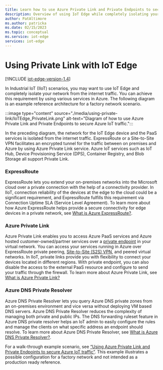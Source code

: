 ```yaml
---
title: Learn how to use Azure Private Link and Private Endpoints to secure Azure IoT traffic - Azure IoT Edge | Microsoft Docs 
description: Overview of using IoT Edge while completely isolating your network from the internet traffic using various Azure services such as Azure ExpressRoute, Private Link, and DNS Private Resolver. 
author: PatAltimore
ms.author: patricka
ms.date: 02/15/2023
ms.topic: conceptual
ms.service: iot-edge
services: iot-edge
---
```


# Using Private Link with IoT Edge

[!INCLUDE [iot-edge-version-1.4](includes/iot-edge-version-1.4.md)]

In Industrial IoT (IIoT) scenarios, you may want to use IoT Edge and completely isolate your network from the internet traffic. You can achieve this requirement by using various services in Azure. The following diagram is an example reference architecture for a factory network scenario.

:::image type="content" source="./media/using-private-link/IoTEdge_PrivateLink.png" alt-text="Diagram of how to use Azure Private Link and Private Endpoints to secure Azure IoT traffic.":::

In the preceding diagram, the network for the IoT Edge device and the PaaS services is isolated from the internet traffic. ExpressRoute or a Site-to-Site VPN facilitates an encrypted tunnel for the traffic between on premises and Azure by using Azure Private Link service. Azure IoT services such as IoT Hub, Device Provisioning Service (DPS), Container Registry, and Blob Storage all support Private Link.

### ExpressRoute

ExpressRoute lets you extend your on-premises networks into the Microsoft cloud over a private connection with the help of a connectivity provider. In IIoT, connection reliability of the devices at the edge to the cloud could be a significant requirement, and ExpressRoute fulfills this requirement via Connection Uptime SLA (Service Level Agreement). To learn more about how Azure ExpressRoute helps provide a secure connectivity for edge devices in a private network, see [What is Azure ExpressRoute?](../expressroute/expressroute-introduction.md). 

### Azure Private Link

Azure Private Link enables you to access Azure PaaS services and Azure hosted customer-owned/partner services over a [private endpoint](../private-link/private-endpoint-overview.md) in your virtual network. You can access your services running in Azure over ExpressRoute private peering, [Site-to-Site (S2S) VPN](../vpn-gateway/tutorial-site-to-site-portal.md), and peered virtual networks. In IIoT, private links provide you with flexibility to connect your devices located in different regions. With private endpoint, you can also disable the access to the external PaaS resource and configure to send your traffic through the firewall. To learn more about Azure Private Link, see [What is Azure Private Link?](../private-link/private-link-overview.md)

### Azure DNS Private Resolver

Azure DNS Private Resolver lets you query Azure DNS private zones from an on-premises environment and vice versa without deploying VM based DNS servers. Azure DNS Private Resolver reduces the complexity of managing both private and public IPs. The DNS forwarding ruleset feature in Azure DNS private resolver helps an IoT admin to easily configure the rules and manage the clients on what specific address an endpoint should resolve. To learn more about Azure DNS Private Resolver, see [What is Azure DNS Private Resolver?](../dns/dns-private-resolver-overview.md).

For a walk-through example scenario, see [“Using Azure Private Link and Private Endpoints to secure Azure IoT traffic”](https://kevinsaye.wordpress.com/2020/09/30/using-azure-private-link-and-private-endpoints-to-secure-azure-iot-traffic/). This example illustrates a possible configuration for a factory network and not intended as a production ready reference.
